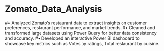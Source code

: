 # Zomato_Data_Analysis
#• Analyzed Zomato’s restaurant data to extract insights on customer preferences, restaurant performance, and market trends.
#• Cleaned and transformed large datasets using Power Query for better data consistency and accuracy.
#• Developed an interactive Power BI dashboard to showcase key metrics such as Votes by ratings, Total restaurant by cuisine.
